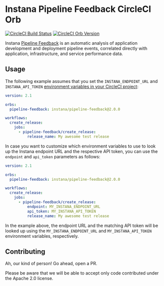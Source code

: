 # Instana Pipeline Feedback CircleCI Orb

[![CircleCI Build Status](https://circleci.com/gh/instana/pipeline-feedback-orb.svg?style=shield "CircleCI Build Status")](https://circleci.com/gh/instana/pipeline-feedback-orb) [![CircleCI Orb Version](https://img.shields.io/badge/endpoint.svg?url=https://badges.circleci.io/orb/instana/pipeline-feedback)](https://circleci.com/orbs/registry/orb/instana/pipeline-feedback)

Instana [Pipeline Feedback](https://www.instana.com/docs/pipeline_feedback/) is an automatic analysis of application development and deployment pipeline events, correlated directly with application, infrastructure, and service performance data.

## Usage

The following example assumes that you set the `INSTANA_ENDPOINT_URL` and `INSTANA_API_TOKEN` [environment variables in your CircleCI project](https://circleci.com/docs/2.0/env-vars/#setting-an-environment-variable-in-a-project):

```yaml
version: 2.1

orbs:
  pipeline-feedback: instana/pipeline-feedback@2.0.0

workflows:
  create_release:
    jobs:
      - pipeline-feedback/create_release:
          release_name: My awesome test release
```

In case you want to customize which environment variables to use to look up the Instana endpoint URL and the respective API token, you can use the `endpoint` and `api_token` parameters as follows:

```yaml
version: 2.1

orbs:
  pipeline-feedback: instana/pipeline-feedback@2.0.0

workflows:
  create_release:
    jobs:
      - pipeline-feedback/create_release:
          endpoint: MY_INSTANA_ENDPOINT_URL
          api_token: MY_INSTANA_API_TOKEN
          release_name: My awesome test release
```

In the example above, the endpoint URL and the matching API token will be looked up using the `MY_INSTANA_ENDPOINT_URL` and `MY_INSTANA_API_TOKEN` environment variables, respectively.

## Contributing

Ah, our kind of person!
Go ahead, open a PR.

Please be aware that we will be able to accept only code contributed under the Apache 2.0 license.
